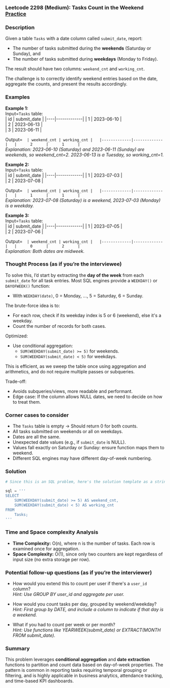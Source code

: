 ### Leetcode 2298 (Medium): Tasks Count in the Weekend [Practice](https://leetcode.com/problems/tasks-count-in-the-weekend)

### Description  
Given a table `Tasks` with a date column called `submit_date`, report:
- The number of tasks submitted during the **weekends** (Saturday or Sunday), and
- The number of tasks submitted during **weekdays** (Monday to Friday).

The result should have two columns: `weekend_cnt` and `working_cnt`.

The challenge is to correctly identify weekend entries based on the date, aggregate the counts, and present the results accordingly.

### Examples  

**Example 1:**  
Input=`Tasks` table:  
| id | submit_date |
|----|-------------|
| 1  | 2023-06-10  |  
| 2  | 2023-06-13  |  
| 3  | 2023-06-11  |

Output=`  
| weekend_cnt | working_cnt |  
|-------------|-------------|  
|      2      |      1      |  
`  
*Explanation: 2023-06-10 (Saturday) and 2023-06-11 (Sunday) are weekends, so weekend_cnt=2. 2023-06-13 is a Tuesday, so working_cnt=1.*

**Example 2:**  
Input=`Tasks` table:  
| id | submit_date |
|----|-------------|
| 1  | 2023-07-03  |  
| 2  | 2023-07-08  |

Output=`  
| weekend_cnt | working_cnt |  
|-------------|-------------|  
|      1      |      1      |  
`  
*Explanation: 2023-07-08 (Saturday) is a weekend, 2023-07-03 (Monday) is a weekday.*

**Example 3:**  
Input=`Tasks` table:  
| id | submit_date |
|----|-------------|
| 1  | 2023-07-05  |  
| 2  | 2023-07-06  |

Output=`  
| weekend_cnt | working_cnt |  
|-------------|-------------|  
|      0      |      2      |  
`  
*Explanation: Both dates are midweek.*

### Thought Process (as if you’re the interviewee)  
To solve this, I’d start by extracting the **day of the week** from each `submit_date` for all task entries. Most SQL engines provide a `WEEKDAY()` or `DAYOFWEEK()` function:
- With `WEEKDAY(date)`, 0 = Monday, ..., 5 = Saturday, 6 = Sunday.

The brute-force idea is to:  
- For each row, check if its weekday index is 5 or 6 (weekend), else it's a weekday.
- Count the number of records for both cases.

Optimized:  
- Use conditional aggregation:  
    - `SUM(WEEKDAY(submit_date) >= 5)` for weekends.
    - `SUM(WEEKDAY(submit_date) < 5)` for weekdays.

This is efficient, as we sweep the table once using aggregation and arithmetics, and do not require multiple passes or subqueries.

Trade-off:  
- Avoids subqueries/views, more readable and performant.  
- Edge case: If the column allows NULL dates, we need to decide on how to treat them.

### Corner cases to consider  
- The `Tasks` table is empty → Should return 0 for both counts.
- All tasks submitted on weekends or all on weekdays.
- Dates are all the same.
- Unexpected date values (e.g., if `submit_date` is NULL).
- Values fall exactly on Saturday or Sunday: ensure function maps them to weekend.
- Different SQL engines may have different day-of-week numbering.

### Solution

```python
# Since this is an SQL problem, here's the solution template as a string for clarity.

sql = '''
SELECT
    SUM(WEEKDAY(submit_date) >= 5) AS weekend_cnt,
    SUM(WEEKDAY(submit_date) < 5) AS working_cnt
FROM
    Tasks;
'''
```

### Time and Space complexity Analysis  

- **Time Complexity:** O(n), where n is the number of tasks. Each row is examined once for aggregation.
- **Space Complexity:** O(1), since only two counters are kept regardless of input size (no extra storage per row).

### Potential follow-up questions (as if you’re the interviewer)  

- How would you extend this to count per user if there's a `user_id` column?  
  *Hint: Use GROUP BY user_id and aggregate per user.*

- How would you count tasks per day, grouped by weekend/weekday?  
  *Hint: First group by DATE, and include a column to indicate if that day is a weekend.*

- What if you had to count per week or per month?  
  *Hint: Use functions like YEARWEEK(submit_date) or EXTRACT(MONTH FROM submit_date).*

### Summary
This problem leverages **conditional aggregation** and **date extraction** functions to partition and count data based on day-of-week properties. The pattern is common in reporting tasks requiring temporal grouping or filtering, and is highly applicable in business analytics, attendance tracking, and time-based KPI dashboards.